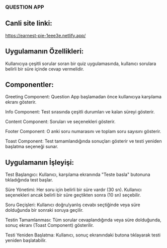 ### QUESTION APP
## Canli site linki:
https://earnest-pie-1eee3e.netlify.app/

## Uygulamanın Özellikleri:

Kullanıcıya çeşitli sorular soran bir quiz uygulamasında, kullanıcı sorulara belirli bir süre içinde cevap vermelidir.

## Componentler:

Greeting Component: Question App başlamadan önce kullanıcıya karşılama ekranı gösterir.

Info Component: Test sırasında çeşitli durumları ve kalan süreyi gösterir.

Content Component: Soruları ve seçenekleri gösterir.

Footer Component: O anki soru numarasını ve toplam soru sayısını gösterir.

Toast Component: Test tamamlandığında sonuçları gösterir ve testi yeniden başlatma seçeneği sunar.

## Uygulamanın İşleyişi:
Test Başlangıcı: Kullanıcı, karşılama ekranında "Teste basla" butonuna tıkladığında test başlar.

Süre Yönetimi: Her soru için belirli bir süre vardır (30 sn). Kullanıcı seçenekleri ancak belirli bir süre geçtikten sonra (10 sn) seçebilir.

Soru Geçişleri: Kullanıcı doğru/yanlış cevabı seçtiğinde veya süre dolduğunda bir sonraki soruya geçilir.

Testin Tamamlanması: Tüm sorular cevaplandığında veya süre dolduğunda, sonuç ekranı (Toast Component) gösterilir.

Testi Yeniden Başlatma: Kullanıcı, sonuç ekranındaki butona tıklayarak testi yeniden başlatabilir.
